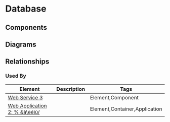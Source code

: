 # Database

## Components

## Diagrams


## Relationships

### Used By

| Element | Description | Tags |
| --- | --- | --- |
| [Web Service 3](../../../software-systems/App%202/Web%20Application%202_%20_______à_èéìù_/README.md) |  | Element,Component |
| [Web Application 2:     % &à\èéìù/](../../../software-systems/App%202/Web%20Application%202_%20_______à_èéìù_/README.md) |  | Element,Container,Application |

